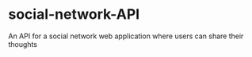 # social-network-API
An API for a social network web application where users can share their thoughts
